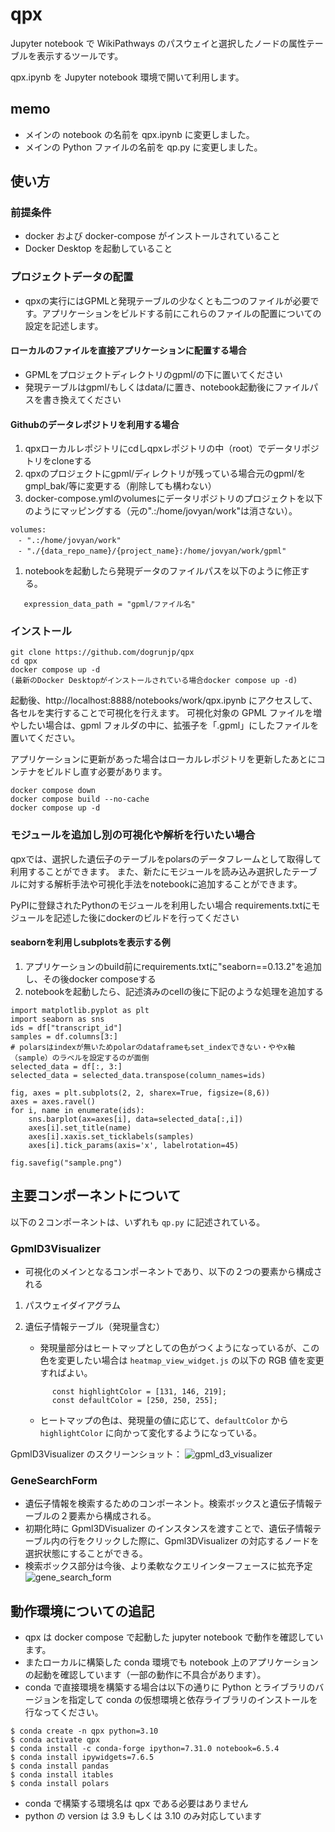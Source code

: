 # qpx

Jupyter notebook で WikiPathways のパスウェイと選択したノードの属性テーブルを表示するツールです。

qpx.ipynb を Jupyter notebook 環境で開いて利用します。

## memo

- メインの notebook の名前を qpx.ipynb に変更しました。
- メインの Python ファイルの名前を qp.py に変更しました。

## 使い方

### 前提条件

- docker および docker-compose がインストールされていること
- Docker Desktop を起動していること

### プロジェクトデータの配置
- qpxの実行にはGPMLと発現テーブルの少なくとも二つのファイルが必要です。アプリケーションをビルドする前にこれらのファイルの配置についての設定を記述します。

#### ローカルのファイルを直接アプリケーションに配置する場合
- GPMLをプロジェクトディレクトリのgpml/の下に置いてください
- 発現テーブルはgpml/もしくはdata/に置き、notebook起動後にファイルパスを書き換えてください

#### Githubのデータレポジトリを利用する場合

1. qpxローカルレポジトリにcdしqpxレポジトリの中（root）でデータリポジトリをcloneする
1. qpxのプロジェクトにgpml/ディレクトリが残っている場合元のgpml/をgmpl_bak/等に変更する（削除しても構わない）
1. docker-compose.ymlのvolumesにデータリポジトリのプロジェクトを以下のようにマッピングする（元の".:/home/jovyan/work"は消さない）。

```
volumes:
　- ".:/home/jovyan/work"
　- "./{data_repo_name}/{project_name}:/home/jovyan/work/gpml"
```

1. notebookを起動したら発現データのファイルパスを以下のように修正する。

```
   expression_data_path = "gpml/ファイル名"
```


### インストール

```
git clone https://github.com/dogrunjp/qpx
cd qpx
docker compose up -d
(最新のDocker Desktopがインストールされている場合docker compose up -d)
```

起動後、http://localhost:8888/notebooks/work/qpx.ipynb にアクセスして、各セルを実行することで可視化を行えます。
可視化対象の GPML ファイルを増やしたい場合は、gpml フォルダの中に、拡張子を「.gpml」にしたファイルを置いてください。

アプリケーションに更新があった場合はローカルレポジトリを更新したあとにコンテナをビルドし直す必要があります。

```
docker compose down
docker compose build --no-cache
docker compose up -d
```

### モジュールを追加し別の可視化や解析を行いたい場合

qpxでは、選択した遺伝子のテーブルをpolarsのデータフレームとして取得して利用することができます。
また、新たにモジュールを読み込み選択したテーブルに対する解析手法や可視化手法をnotebookに追加することができます。

PyPIに登録されたPythonのモジュールを利用したい場合
requirements.txtにモジュールを記述した後にdockerのビルドを行ってください

#### seabornを利用しsubplotsを表示する例

1. アプリケーションのbuild前にrequirements.txtに"seaborn==0.13.2"を追加し、その後docker composeする
1. notebookを起動したら、記述済みのcellの後に下記のような処理を追加する

```
import matplotlib.pyplot as plt
import seaborn as sns
ids = df["transcript_id"]
samples = df.columns[3:]
# polarsはindexが無いためpolarのdataframeもset_indexできない・ややx軸（sample）のラベルを設定するのが面倒
selected_data = df[:, 3:]
selected_data = selected_data.transpose(column_names=ids)

fig, axes = plt.subplots(2, 2, sharex=True, figsize=(8,6))
axes = axes.ravel()
for i, name in enumerate(ids):
    sns.barplot(ax=axes[i], data=selected_data[:,i])
    axes[i].set_title(name)
    axes[i].xaxis.set_ticklabels(samples)
    axes[i].tick_params(axis='x', labelrotation=45)

fig.savefig("sample.png")
```




## 主要コンポーネントについて

以下の２コンポーネントは、いずれも `qp.py` に記述されている。

### GpmlD3Visualizer

- 可視化のメインとなるコンポーネントであり、以下の２つの要素から構成される

1. パスウェイダイアグラム
2. 遺伝子情報テーブル（発現量含む）

   - 発現量部分はヒートマップとしての色がつくようになっているが、この色を変更したい場合は
     `heatmap_view_widget.js` の以下の RGB 値を変更すればよい。

   ```
         const highlightColor = [131, 146, 219];
         const defaultColor = [250, 250, 255];
   ```

   - ヒートマップの色は、発現量の値に応じて、`defaultColor` から `highlightColor` に向かって変化するようになっている。

GpmlD3Visualizer のスクリーンショット：
![gpml_d3_visualizer](images/gpml_d3_visualizer.png)

### GeneSearchForm

- 遺伝子情報を検索するためのコンポーネント。検索ボックスと遺伝子情報テーブルの２要素から構成される。
- 初期化時に Gpml3DVisualizer のインスタンスを渡すことで、遺伝子情報テーブル内の行をクリックした際に、Gpml3DVisualizer の対応するノードを選択状態にすることができる。
- 検索ボックス部分は今後、より柔軟なクエリインターフェースに拡充予定
  ![gene_search_form](images/gene_search_form.png)



## 動作環境についての追記

- qpx は docker compose で起動した jupyter notebook で動作を確認しています。
- またローカルに構築した conda 環境でも notebook 上のアプリケーションの起動を確認しています（一部の動作に不具合があります）。
- conda で直接環境を構築する場合は以下の通りに Python とライブラリのバージョンを指定して conda の仮想環境と依存ライブラリのインストールを行なってください。

```
$ conda create -n qpx python=3.10
$ conda activate qpx
$ conda install -c conda-forge ipython=7.31.0 notebook=6.5.4
$ conda install ipywidgets=7.6.5
$ conda install pandas
$ conda install itables
$ conda install polars
```

- conda で構築する環境名は qpx である必要はありません
- python の version は 3.9 もしくは 3.10 のみ対応しています